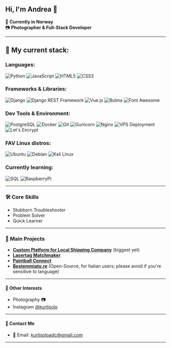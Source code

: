 ## Hi, I'm Andrea 👋

📍 **Currently in Norway**  
📷 **Photographer & Full-Stack Developer**

---
## 💼 My current stack:
  
### Languages:  
![Python](https://img.shields.io/badge/-Python-3776AB?style=flat&logo=python&logoColor=white)
![JavaScript](https://img.shields.io/badge/-JavaScript-F7DF1E?style=flat&logo=javascript&logoColor=black)
![HTML5](https://img.shields.io/badge/-HTML5-E34F26?style=flat&logo=html5&logoColor=white) 
![CSS3](https://img.shields.io/badge/-CSS3-1572B6?style=flat&logo=css3&logoColor=white)

### Frameworks & Libraries:  
![Django](https://img.shields.io/badge/-Django-092E20?style=flat&logo=django&logoColor=white) 
![Django REST Framework](https://img.shields.io/badge/-Django%20REST%20Framework-ff1709?style=flat&logo=django&logoColor=white&color=092e20)
![Vue.js](https://img.shields.io/badge/-Vue.js-4FC08D?style=flat&logo=vue.js&logoColor=white)
![Bulma](https://img.shields.io/badge/-Bulma-00D1B2?style=flat&logo=bulma&logoColor=white)
![Font Awesome](https://img.shields.io/badge/-Font%20Awesome-339AF0?style=flat&logo=font-awesome&logoColor=white)

### Dev Tools & Environment:
![PostgreSQL](https://img.shields.io/badge/-PostgreSQL-4169E1?style=flat&logo=postgresql&logoColor=white)
![Docker](https://img.shields.io/badge/-Docker-2496ED?style=flat&logo=docker&logoColor=white)
![Git](https://img.shields.io/badge/-Git-F05032?style=flat&logo=git&logoColor=white)
![Gunicorn](https://img.shields.io/badge/-Gunicorn-19A974?style=flat&color=19A974)
![Nginx](https://img.shields.io/badge/-Nginx-009639?style=flat&logo=nginx&logoColor=white)
![VPS Deployment](https://img.shields.io/badge/-VPS%20Deployment-0078D4?style=flat&color=0078D4)
![Let's Encrypt](https://img.shields.io/badge/-Let's%20Encrypt-003A70?style=flat&logo=lets-encrypt&logoColor=white)

### FAV Linux distros:
![Ubuntu](https://img.shields.io/badge/-Ubuntu-E95420?style=flat&logo=ubuntu&logoColor=white)
![Debian](https://img.shields.io/badge/-Debian-A81D33?style=flat&logo=debian&logoColor=white)
![Kali Linux](https://img.shields.io/badge/-Kali%20Linux-557C94?style=flat&logo=kali-linux&logoColor=white)

### Currently learning:
![SQL](https://img.shields.io/badge/-SQL-4479A1?style=flat&logo=sql&logoColor=white)
![RaspberryPI](https://img.shields.io/badge/-RaspberryPI-C51A4A?style=flat&logo=raspberry-pi&logoColor=white)


---

### 🛠 Core Skills
- Stubborn Troubleshooter
- Problem Solver
- Quick Learner

---

### 🌟 Main Projects

- **[Custom Platform for Local Shipping Company](https://ottaviapp.info)**  (biggest yet)
- **[Lasertag Matchmaker](https://laserbeam-colorado.com)**
- **[Paintball Connect](https://paintballconnect.site)**
- **[Bestemmiato.re](https://bestemmiato.re)** (Open-Source, for Italian users; please avoid if you're sensitive to language)

---

#### 📸 Other Interests

- Photography 📷
- Instagram [@kurtisolo](https://instagram.com/kurtisolo)
---

#### 📩 Contact Me

- 📧 Email: [kurtisoloadc@gmail.com](mailto:kurtisoloadc@gmail.com)

---

